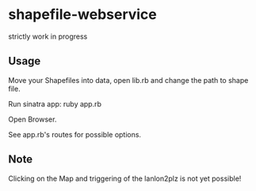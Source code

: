 shapefile-webservice
====================

strictly work in progress

Usage
-----

Move your Shapefiles into data, open lib.rb and change the path to shape file.

Run sinatra app: ruby app.rb

Open Browser.

See app.rb's routes for possible options.


Note
----

Clicking on the Map and triggering of the lanlon2plz is not yet possible!
